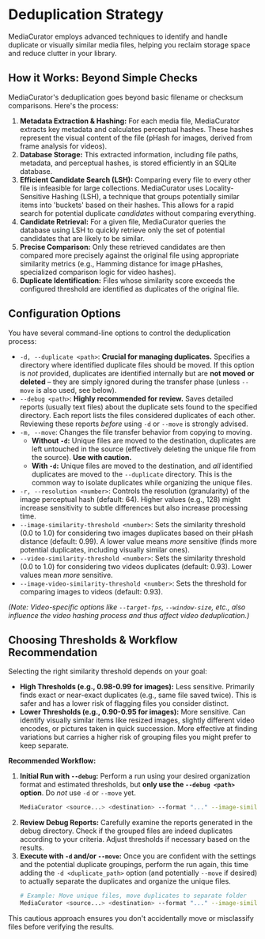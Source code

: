# Deduplication Strategy

MediaCurator employs advanced techniques to identify and handle duplicate or visually similar media files, helping you reclaim storage space and reduce clutter in your library.

## How it Works: Beyond Simple Checks

MediaCurator's deduplication goes beyond basic filename or checksum comparisons. Here's the process:

1.  **Metadata Extraction & Hashing:** For each media file, MediaCurator extracts key metadata and calculates perceptual hashes. These hashes represent the visual content of the file (pHash for images, derived from frame analysis for videos).
2.  **Database Storage:** This extracted information, including file paths, metadata, and perceptual hashes, is stored efficiently in an SQLite database.
3.  **Efficient Candidate Search (LSH):** Comparing every file to every other file is infeasible for large collections. MediaCurator uses Locality-Sensitive Hashing (LSH), a technique that groups potentially similar items into 'buckets' based on their hashes. This allows for a rapid search for potential duplicate _candidates_ without comparing everything.
4.  **Candidate Retrieval:** For a given file, MediaCurator queries the database using LSH to quickly retrieve only the set of potential candidates that are likely to be similar.
5.  **Precise Comparison:** Only these retrieved candidates are then compared more precisely against the original file using appropriate similarity metrics (e.g., Hamming distance for image pHashes, specialized comparison logic for video hashes).
6.  **Duplicate Identification:** Files whose similarity score exceeds the configured threshold are identified as duplicates of the original file.

## Configuration Options

You have several command-line options to control the deduplication process:

- `-d, --duplicate <path>`: **Crucial for managing duplicates.** Specifies a directory where identified duplicate files should be moved. If this option is _not_ provided, duplicates are identified internally but are **not moved or deleted** – they are simply ignored during the transfer phase (unless `--move` is also used, see below).
- `--debug <path>`: **Highly recommended for review.** Saves detailed reports (usually text files) about the duplicate sets found to the specified directory. Each report lists the files considered duplicates of each other. Reviewing these reports _before_ using `-d` or `--move` is strongly advised.
- `-m, --move`: Changes the file transfer behavior from copying to moving.
  - **Without `-d`:** Unique files are moved to the destination, duplicates are left untouched in the source (effectively deleting the unique file from the source). **Use with caution.**
  - **With `-d`:** Unique files are moved to the destination, and _all_ identified duplicates are moved to the `--duplicate` directory. This is the common way to isolate duplicates while organizing the unique files.
- `-r, --resolution <number>`: Controls the resolution (granularity) of the image perceptual hash (default: 64). Higher values (e.g., 128) might increase sensitivity to subtle differences but also increase processing time.
- `--image-similarity-threshold <number>`: Sets the similarity threshold (0.0 to 1.0) for considering two images duplicates based on their pHash distance (default: 0.99). A lower value means _more_ sensitive (finds more potential duplicates, including visually similar ones).
- `--video-similarity-threshold <number>`: Sets the similarity threshold (0.0 to 1.0) for considering two videos duplicates (default: 0.93). Lower values mean _more_ sensitive.
- `--image-video-similarity-threshold <number>`: Sets the threshold for comparing images to videos (default: 0.93).

_(Note: Video-specific options like `--target-fps`, `--window-size`, etc., also influence the video hashing process and thus affect video deduplication.)_

## Choosing Thresholds & Workflow Recommendation

Selecting the right similarity threshold depends on your goal:

- **High Thresholds (e.g., 0.98-0.99 for images):** Less sensitive. Primarily finds exact or near-exact duplicates (e.g., same file saved twice). This is safer and has a lower risk of flagging files you consider distinct.
- **Lower Thresholds (e.g., 0.90-0.95 for images):** More sensitive. Can identify visually similar items like resized images, slightly different video encodes, or pictures taken in quick succession. More effective at finding variations but carries a higher risk of grouping files you might prefer to keep separate.

**Recommended Workflow:**

1.  **Initial Run with `--debug`:** Perform a run using your desired organization format and estimated thresholds, but **only use the `--debug <path>` option**. Do _not_ use `-d` or `--move` yet.
    ```bash
    MediaCurator <source...> <destination> --format "..." --image-similarity-threshold 0.95 --debug /path/to/debug/reports
    ```
2.  **Review Debug Reports:** Carefully examine the reports generated in the debug directory. Check if the grouped files are indeed duplicates according to your criteria. Adjust thresholds if necessary based on the results.
3.  **Execute with `-d` and/or `--move`:** Once you are confident with the settings and the potential duplicate groupings, perform the run again, this time adding the `-d <duplicate_path>` option (and potentially `--move` if desired) to actually separate the duplicates and organize the unique files.
    ```bash
    # Example: Move unique files, move duplicates to separate folder
    MediaCurator <source...> <destination> --format "..." --image-similarity-threshold 0.95 -d /path/to/duplicates --move
    ```

This cautious approach ensures you don't accidentally move or misclassify files before verifying the results.
